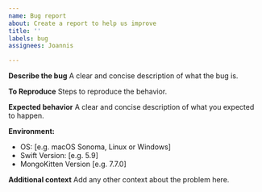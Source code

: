 ```yaml
---
name: Bug report
about: Create a report to help us improve
title: ''
labels: bug
assignees: Joannis

---
```


**Describe the bug**
A clear and concise description of what the bug is.

**To Reproduce**
Steps to reproduce the behavior.

**Expected behavior**
A clear and concise description of what you expected to happen.

**Environment:**
 - OS: [e.g. macOS Sonoma, Linux or Windows]
 - Swift Version: [e.g. 5.9]
 - MongoKitten Version [e.g. 7.7.0]

**Additional context**
Add any other context about the problem here.
